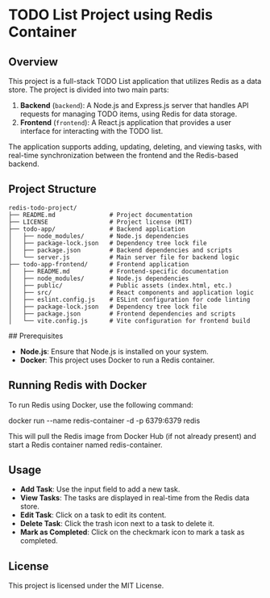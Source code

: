 # TODO List Project using Redis Container

## Overview

This project is a full-stack TODO List application that utilizes Redis as a data store. The project is divided into two main parts:

1. **Backend** (`backend`): A Node.js and Express.js server that handles API requests for managing TODO items, using Redis for data storage.
2. **Frontend** (`frontend`): A React.js application that provides a user interface for interacting with the TODO list.

The application supports adding, updating, deleting, and viewing tasks, with real-time synchronization between the frontend and the Redis-based backend.

## Project Structure
```
redis-todo-project/
├── README.md               # Project documentation
├── LICENSE                 # Project license (MIT)
├── todo-app/               # Backend application
│   ├── node_modules/       # Node.js dependencies
│   ├── package-lock.json   # Dependency tree lock file
│   ├── package.json        # Backend dependencies and scripts
│   └── server.js           # Main server file for backend logic
├── todo-app-frontend/      # Frontend application
│   ├── README.md           # Frontend-specific documentation
│   ├── node_modules/       # Node.js dependencies
│   ├── public/             # Public assets (index.html, etc.)
│   ├── src/                # React components and application logic
│   ├── eslint.config.js    # ESLint configuration for code linting
│   ├── package-lock.json   # Dependency tree lock file
│   ├── package.json        # Frontend dependencies and scripts
│   └── vite.config.js      # Vite configuration for frontend build
```
## Prerequisites
- **Node.js**: Ensure that Node.js is installed on your system.
- **Docker**: This project uses Docker to run a Redis container.

## Running Redis with Docker
To run Redis using Docker, use the following command:

docker run --name redis-container -d -p 6379:6379 redis

This will pull the Redis image from Docker Hub (if not already present) and start a Redis container named redis-container.

## Usage
- **Add Task**: Use the input field to add a new task.
- **View Tasks**: The tasks are displayed in real-time from the Redis data store.
- **Edit Task**: Click on a task to edit its content.
- **Delete Task**: Click the trash icon next to a task to delete it.
- **Mark as Completed**: Click on the checkmark icon to mark a task as completed.


## License
This project is licensed under the MIT License.

